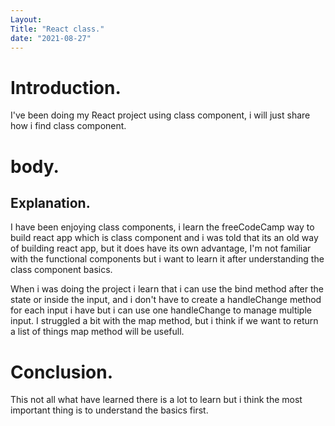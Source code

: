 ```yaml
---
Layout: 
Title: "React class."
date: "2021-08-27"
---
```


# Introduction.

I've been doing my React project using class component, i will just share how i find class component.

# body.

## Explanation.

I have been enjoying class components, i learn the freeCodeCamp way to build react app which is class component and i was told that its an old way of building react app, but it does have its own advantage, I'm not familiar with the functional components but i want to learn it after understanding the class component basics. 

When i was doing the project i learn that i can use the bind method after the state or inside the input, and i don't have to create a handleChange method for each input i have but i can use one handleChange to manage multiple input. I struggled a bit with the map method, but i think if we want to return a list of things map method will be usefull. 

# Conclusion.

This not all what have learned there is a lot to learn but i think the most important thing is to understand the basics first.